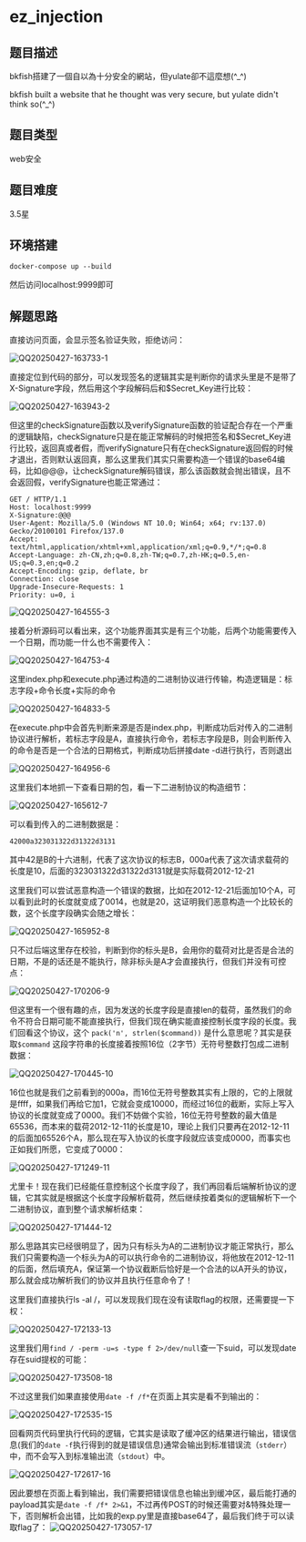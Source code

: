 # ez_injection

## 题目描述

bkfish搭建了一個自以為十分安全的網站，但yulate卻不這麼想(^_^)

bkfish built a website that he thought was very secure, but yulate didn't think so(^_^)

## 题目类型

web安全

## 题目难度

3.5星

## 环境搭建

```
docker-compose up --build
```

然后访问localhost:9999即可

## 解题思路

直接访问页面，会显示签名验证失败，拒绝访问：

![QQ20250427-163733-1](.\img\QQ20250427-163733-1.png)

直接定位到代码的部分，可以发现签名的逻辑其实是判断你的请求头里是不是带了X-Signature字段，然后用这个字段解码后和$Secret_Key进行比较：

![QQ20250427-163943-2](.\img\QQ20250427-163943-2.png)

但这里的checkSignature函数以及verifySignature函数的验证配合存在一个严重的逻辑缺陷，checkSignature只是在能正常解码的时候把签名和$Secret_Key进行比较，返回真或者假，而verifySignature只有在checkSignature返回假的时候才退出，否则默认返回真，那么这里我们其实只需要构造一个错误的base64编码，比如@@@，让checkSignature解码错误，那么该函数就会抛出错误，且不会返回假，verifySignature也能正常通过：

```
GET / HTTP/1.1
Host: localhost:9999
X-Signature:@@@
User-Agent: Mozilla/5.0 (Windows NT 10.0; Win64; x64; rv:137.0) Gecko/20100101 Firefox/137.0
Accept: text/html,application/xhtml+xml,application/xml;q=0.9,*/*;q=0.8
Accept-Language: zh-CN,zh;q=0.8,zh-TW;q=0.7,zh-HK;q=0.5,en-US;q=0.3,en;q=0.2
Accept-Encoding: gzip, deflate, br
Connection: close
Upgrade-Insecure-Requests: 1
Priority: u=0, i
```

![QQ20250427-164555-3](.\img\QQ20250427-164555-3.png)

接着分析源码可以看出来，这个功能界面其实是有三个功能，后两个功能需要传入一个日期，而功能一什么也不需要传入：

![QQ20250427-164753-4](.\img\QQ20250427-164753-4.png)

这里index.php和execute.php通过构造的二进制协议进行传输，构造逻辑是：标志字段+命令长度+实际的命令

![QQ20250427-164833-5](.\img\QQ20250427-164833-5.png)

在execute.php中会首先判断来源是否是index.php，判断成功后对传入的二进制协议进行解析，若标志字段是A，直接执行命令，若标志字段是B，则会判断传入的命令是否是一个合法的日期格式，判断成功后拼接date -d进行执行，否则退出

![QQ20250427-164956-6](.\img\QQ20250427-164956-6.png)

这里我们本地抓一下查看日期的包，看一下二进制协议的构造细节：

![QQ20250427-165612-7](.\img\QQ20250427-165612-7.png)

可以看到传入的二进制数据是：

```
42000a323031322d31322d3131
```

其中42是B的十六进制，代表了这次协议的标志B，000a代表了这次请求载荷的长度是10，后面的323031322d31322d3131就是实际载荷2012-12-21

这里我们可以尝试恶意构造一个错误的数据，比如在2012-12-21后面加10个A，可以看到此时的长度就变成了0014，也就是20，这证明我们恶意构造一个比较长的数，这个长度字段确实会随之增长：

![QQ20250427-165952-8](.\img\QQ20250427-165952-8.png)

只不过后端这里存在校验，判断到你的标头是B，会用你的载荷对比是否是合法的日期，不是的话还是不能执行，除非标头是A才会直接执行，但我们并没有可控点：

![QQ20250427-170206-9](.\img\QQ20250427-170206-9.png)

但这里有一个很有趣的点，因为发送的长度字段是直接len的载荷，虽然我们的命令不符合日期可能不能直接执行，但我们现在确实能直接控制长度字段的长度。我们回看这个协议，这个 `pack('n', strlen($command))` 是什么意思呢？其实是获取`$command` 这段字符串的长度接着按照16位（2字节）无符号整数打包成二进制数据：

![QQ20250427-170445-10](.\img\QQ20250427-170445-10.png)

16位也就是我们之前看到的000a，而16位无符号整数其实有上限的，它的上限就是ffff，如果我们再给它加1，它就会变成10000，而经过16位的截断，实际上写入协议的长度就变成了0000。我们不妨做个实验，16位无符号整数的最大值是65536，而本来的载荷2012-12-11的长度是10，理论上我们只要再在2012-12-11的后面加65526个A，那么现在写入协议的长度字段就应该变成0000，而事实也正如我们所愿，它变成了0000：

![QQ20250427-171249-11](.\img\QQ20250427-171249-11.png)

尤里卡！现在我们已经能任意控制这个长度字段了，我们再回看后端解析协议的逻辑，它其实就是根据这个长度字段解析载荷，然后继续按着类似的逻辑解析下一个二进制协议，直到整个请求解析结束：

![QQ20250427-171444-12](.\img\QQ20250427-171444-12.png)

那么思路其实已经很明显了，因为只有标头为A的二进制协议才能正常执行，那么我们只需要构造一个标头为A的可以执行命令的二进制协议，将他放在2012-12-11的后面，然后填充A，保证第一个协议截断后恰好是一个合法的以A开头的协议，那么就会成功解析我们的协议并且执行任意命令了！

这里我们直接执行ls -al /，可以发现我们现在没有读取flag的权限，还需要提一下权：

![QQ20250427-172133-13](.\img\QQ20250427-172133-13.png)

这里我们用`find / -perm -u=s -type f 2>/dev/null`查一下suid，可以发现date存在suid提权的可能：

![QQ20250427-173508-18](.\img\QQ20250427-173508-18.png)

不过这里我们如果直接使用`date -f /f*`在页面上其实是看不到输出的：

![QQ20250427-172535-15](.\img\QQ20250427-172535-15.png)

回看网页代码里执行代码的逻辑，它其实是读取了缓冲区的结果进行输出，错误信息(我们的`date -f`执行得到的就是错误信息)通常会输出到标准错误流（`stderr`）中，而不会写入到标准输出流（`stdout`）中。

![QQ20250427-172617-16](.\img\QQ20250427-172617-16.png)

因此要想在页面上看到输出，我们需要把错误信息也输出到缓冲区，最后能打通的payload其实是`date -f /f* 2>&1`，不过再传POST的时候还需要对&特殊处理一下，否则解析会出错，比如我的exp.py里是直接base64了，最后我们终于可以读取flag了：
![QQ20250427-173057-17](.\img\QQ20250427-173057-17.png)
